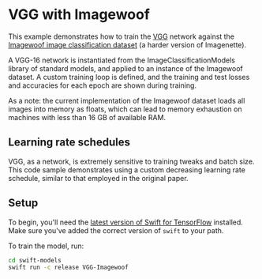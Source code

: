 # VGG with Imagewoof

This example demonstrates how to train the [VGG](https://arxiv.org/abs/1409.1556) network against the [Imagewoof image classification dataset](https://github.com/fastai/imagenette) (a harder version of Imagenette).

A VGG-16 network is instantiated from the ImageClassificationModels library of standard models, and applied to an instance of the Imagewoof dataset. A custom training loop is defined, and the training and test losses and accuracies for each epoch are shown during training.

As a note: the current implementation of the Imagewoof dataset loads all images into memory as floats, which can lead to memory exhaustion on machines with less than 16 GB of available RAM.

## Learning rate schedules

VGG, as a network, is extremely sensitive to training tweaks and batch size.  This code sample demonstrates using a custom decreasing learning rate schedule, similar to that employed in the original paper.

## Setup

To begin, you'll need the [latest version of Swift for
TensorFlow](https://github.com/tensorflow/swift/blob/master/Installation.md)
installed. Make sure you've added the correct version of `swift` to your path.

To train the model, run:

```sh
cd swift-models
swift run -c release VGG-Imagewoof
```
